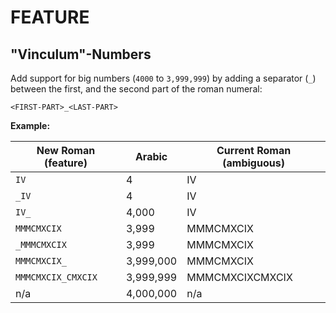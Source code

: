 # FEATURE

## "Vinculum"-Numbers
Add support for big numbers (`4000` to `3,999,999`) by adding a separator (`_`) between 
the first, and the second part of the roman numeral:

`<FIRST-PART>_<LAST-PART>`

**Example:**

| New Roman (feature) | Arabic | Current Roman (ambiguous) |
| --- | --- | --- |
| `IV` | 4 | IV |
| `_IV` | 4 | IV |
| `IV_` | 4,000 | IV |
| `MMMCMXCIX` | 3,999 | MMMCMXCIX |
| `_MMMCMXCIX` | 3,999 | MMMCMXCIX |
| `MMMCMXCIX_` | 3,999,000 | MMMCMXCIX |
| `MMMCMXCIX_CMXCIX` | 3,999,999 | MMMCMXCIXCMXCIX |
| n/a | 4,000,000 | n/a |
